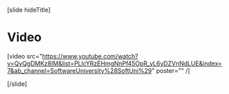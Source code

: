 [slide hideTitle]

# Video

[video src="https://www.youtube.com/watch?v=QyQgDMKz8IM&list=PLlcYRzEHmgNnPf45OpR_yL6yDZVnNdLUE&index=7&ab_channel=SoftwareUniversity%28SoftUni%29" poster="" /]

[/slide]
